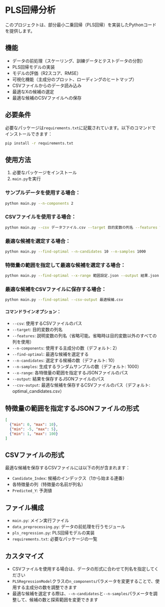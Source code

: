 # PLS回帰分析

このプロジェクトは、部分最小二乗回帰（PLS回帰）を実装したPythonコードを提供します。

## 機能

- データの前処理（スケーリング、訓練データとテストデータの分割）
- PLS回帰モデルの実装
- モデルの評価（R2スコア、RMSE）
- 可視化機能（主成分のプロット、ローディングのヒートマップ）
- CSVファイルからのデータ読み込み
- 最適なXの候補の選定
- 最適な候補のCSVファイルへの保存

## 必要条件

必要なパッケージは`requirements.txt`に記載されています。以下のコマンドでインストールできます：

```bash
pip install -r requirements.txt
```

## 使用方法

1. 必要なパッケージをインストール
2. `main.py`を実行

### サンプルデータを使用する場合：
```bash
python main.py --n-components 2
```

### CSVファイルを使用する場合：
```bash
python main.py --csv データファイル.csv --target 目的変数の列名 --features 説明変数1 説明変数2 ... --n-components 2
```

### 最適な候補を選定する場合：
```bash
python main.py --find-optimal --n-candidates 10 --n-samples 1000
```

### 特徴量の範囲を指定して最適な候補を選定する場合：
```bash
python main.py --find-optimal --x-range 範囲設定.json --output 結果.json
```

### 最適な候補をCSVファイルに保存する場合：
```bash
python main.py --find-optimal --csv-output 最適候補.csv
```

#### コマンドラインオプション：
- `--csv`: 使用するCSVファイルのパス
- `--target`: 目的変数の列名
- `--features`: 説明変数の列名（省略可能。省略時は目的変数以外のすべての列を使用）
- `--n-components`: 使用する主成分の数（デフォルト: 2）
- `--find-optimal`: 最適な候補を選定する
- `--n-candidates`: 選定する候補の数（デフォルト: 10）
- `--n-samples`: 生成するランダムサンプルの数（デフォルト: 1000）
- `--x-range`: 各特徴量の範囲を指定するJSONファイルのパス
- `--output`: 結果を保存するJSONファイルのパス
- `--csv-output`: 最適な候補を保存するCSVファイルのパス（デフォルト: optimal_candidates.csv）

## 特徴量の範囲を指定するJSONファイルの形式

```json
[
  {"min": 0, "max": 10},
  {"min": -5, "max": 5},
  {"min": 1, "max": 100}
]
```

## CSVファイルの形式

最適な候補を保存するCSVファイルには以下の列が含まれます：
- `Candidate_Index`: 候補のインデックス（1から始まる連番）
- 各特徴量の列（特徴量の名前が列名）
- `Predicted_Y`: 予測値

## ファイル構成

- `main.py`: メイン実行ファイル
- `data_preprocessing.py`: データの前処理を行うモジュール
- `pls_regression.py`: PLS回帰モデルの実装
- `requirements.txt`: 必要なパッケージの一覧

## カスタマイズ

- CSVファイルを使用する場合は、データの形式に合わせて列名を指定してください
- `PLSRegressionModel`クラスの`n_components`パラメータを変更することで、使用する主成分の数を調整できます
- 最適な候補を選定する際は、`--n-candidates`と`--n-samples`パラメータを調整して、候補の数と探索範囲を変更できます 